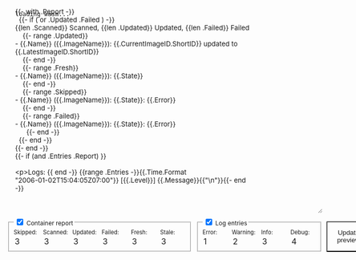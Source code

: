 
<style>
    body {font-size: .75rem;}

    textarea {
        box-decoration-break: slice;
        overflow: auto;
        padding: 0.77em 1.18em;
        scrollbar-color: var(--md-default-fg-color--lighter) transparent;
        scrollbar-width: thin;
        touch-action: auto;
        word-break: normal;
        height: 420px;
    }

    textarea, input {
        background-color: var(--md-code-bg-color);
        border-width: 0;
        border-radius: 0.1rem;
        color: var(--md-code-fg-color);
        font-feature-settings: "kern";
        font-family: var(--md-code-font-family);
    }

    .numfield {
        font-size: .7rem;
        display: flex;
        flex-direction: column;
        justify-content: space-between;
    }
    label:not(:last-child) {
        /* margin-bottom: 0.5rem; */
    }

    button {
        border-radius: 0.1rem;
        color: var(--md-typeset-color);
        background-color: var(--md-primary-fg-color);
        
    }
    button:hover {
            background-color: var(--md-accent-fg-color);
        }

    input[type="number"] { width: 5ch; flex: 1; font-size: 1rem; }

    fieldset {
        margin-top: -0.5rem;
        display: flex;
        flex: 1;
        column-gap: 0.5rem;
    }

    #result {
        font-size: 0.7rem;
        background-color: var(--md-code-bg-color);
        scrollbar-color: var(--md-default-fg-color--lighter) transparent;
        scrollbar-width: thin;
        touch-action: auto;
        overflow: auto;
        padding: 0.77em 1.18em;
        margin:0;
    }

</style>
<script src="../assets/wasm_exec.js"></script>
<script>
    const updatePreview = () => {
        const form = document.querySelector('#tplprev');
        const input = form.template.value;
        console.log('Input: %o', input);
        const actions = form.enablereport.checked ? [
            [ form.skipped.valueAsNumber, "skipped" ],
            [ form.scanned.valueAsNumber, "scanned" ],
            [ form.updated.valueAsNumber, "updated" ],
            [ form.failed.valueAsNumber,  "failed" ],
            [ form.fresh.valueAsNumber,   "fresh" ],
            [ form.stale.valueAsNumber,   "stale" ],
        ] : [];
        console.log("Actions: %o", actions);
        const logentries = form.enablelog.checked ? [
            form.logerrors.valueAsNumber,
            form.logwarnings.valueAsNumber,
            form.loginfos.valueAsNumber,
            form.logdebugs.valueAsNumber,
        ] : [0, 0, 0, 0];
        console.log("LogLevel counts: %o", logentries);
        const output = WATCHTOWER.tplprev(input, actions, logentries);
        console.log('Output: \n%o', output);
        document.querySelector('#result').innerText = output;
    }
    const formSubmitted = (e) => {
        console.log("Event: %o", e);
        e.preventDefault();
        updatePreview();
    }
    let debounce;
    const inputUpdated = () => {
        if(debounce) clearTimeout(debounce);
        debounce = setTimeout(() => updatePreview(), 400);
    }
    const go = new Go();
    WebAssembly.instantiateStreaming(fetch("../assets/tplprev.wasm"), go.importObject).then((result) => {
        document.querySelector('#loading').style.display = "none";
        go.run(result.instance);
        updatePreview();
    });
</script>




<form id="tplprev" onsubmit="formSubmitted(event)" style="margin: 0;display: flex; flex-direction: column; row-gap: 1rem; box-sizing: border-box; position: relative; margin-right: -13.3rem">
<pre id="loading" style="position: absolute; inset: 0; display: flex; padding: 1rem; box-sizing: border-box; background: var(--md-code-bg-color); margin-top: 0">loading wasm...</pre>


<div style="display: flex; flex:1; column-gap: 1rem;">
<textarea name="template" type="text" style="flex: 1" onkeyup="inputUpdated()">{{- with .Report -}}
  {{- if ( or .Updated .Failed ) -}}
{{len .Scanned}} Scanned, {{len .Updated}} Updated, {{len .Failed}} Failed
    {{- range .Updated}}
- {{.Name}} ({{.ImageName}}): {{.CurrentImageID.ShortID}} updated to {{.LatestImageID.ShortID}}
    {{- end -}}
    {{- range .Fresh}}
- {{.Name}} ({{.ImageName}}): {{.State}}
    {{- end -}}
    {{- range .Skipped}}
- {{.Name}} ({{.ImageName}}): {{.State}}: {{.Error}}
    {{- end -}}
    {{- range .Failed}}
- {{.Name}} ({{.ImageName}}): {{.State}}: {{.Error}}
      {{- end -}}
  {{- end -}}
{{- end -}}
{{- if (and .Entries .Report) }}

Logs:
{{ end -}}
{{range .Entries -}}{{.Time.Format "2006-01-02T15:04:05Z07:00"}} [{{.Level}}] {{.Message}}{{"\n"}}{{- end -}}</textarea>
</div>
<div style="display: flex; flex-direction: row; column-gap: 0.5rem">
<fieldset>
    <legend><label><input type="checkbox" name="enablereport" checked /> Container report</label></legend>
    <label class="numfield">
        Skipped:
        <input type="number" name="skipped" value="3" />
    </label>
    <label class="numfield">
        Scanned:
        <input type="number" name="scanned" value="3" />
    </label>
    <label class="numfield">
        Updated:
        <input type="number" name="updated" value="3" />
    </label>
    <label class="numfield">
        Failed:
        <input type="number" name="failed" value="3" />
    </label>
    <label class="numfield">
        Fresh:
        <input type="number" name="fresh" value="3" />
    </label>
    <label class="numfield">
        Stale:
        <input type="number" name="stale" value="3" />
    </label>
</fieldset>
<fieldset>
    <legend><label><input type="checkbox" name="enablelog" checked /> Log entries</label></legend>
    <label class="numfield">
        Error: 
        <input type="number" name="logerrors" value="1" />
    </label>
    <label class="numfield">
        Warning:
        <input type="number" name="logwarnings" value="2" />
    </label>
    <label class="numfield">
        Info:
        <input type="number" name="loginfos" value="3" />
    </label>
    <label class="numfield">
        Debug:
        <input type="number" name="logdebugs" value="4" />
    </label>
</fieldset>
<button type="submit" style="flex:1; min-width: 12ch; padding: 0.5rem">Update preview</button>
</div>
<div style="flex: 1; display: flex">
    <pre style="flex:1; width:100%" id="result"></pre>
</div>